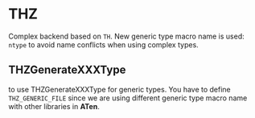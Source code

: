 # THZ

Complex backend based on `TH`. New generic type macro name is used: `ntype` to avoid name conflicts when using complex types.

## THZGenerateXXXType

to use THZGenerateXXXType for generic types. You have to define `THZ_GENERIC_FILE` since we are using different generic type macro name with other libraries in **ATen**.
